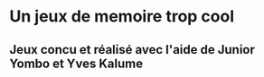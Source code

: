 # Un jeux de memoire trop cool

## Jeux concu et réalisé avec l'aide de Junior Yombo et Yves Kalume
